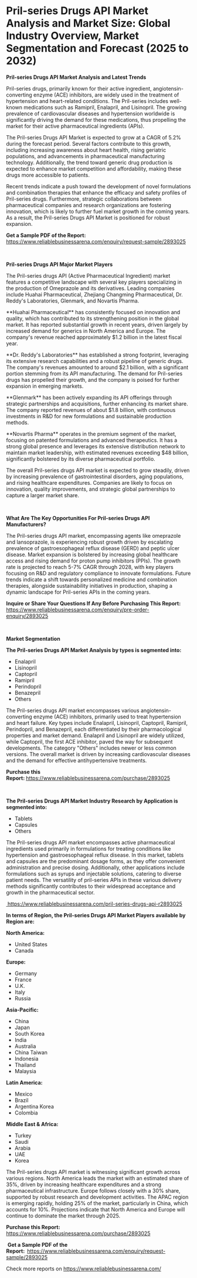 <p><h1>Pril-series Drugs API Market Analysis and Market Size: Global Industry Overview, Market Segmentation and Forecast (2025 to 2032)</h1></p><p><strong>Pril-series Drugs API Market Analysis and Latest Trends</strong></p>
<p><p>Pril-series drugs, primarily known for their active ingredient, angiotensin-converting enzyme (ACE) inhibitors, are widely used in the treatment of hypertension and heart-related conditions. The Pril-series includes well-known medications such as Ramipril, Enalapril, and Lisinopril. The growing prevalence of cardiovascular diseases and hypertension worldwide is significantly driving the demand for these medications, thus propelling the market for their active pharmaceutical ingredients (APIs).</p><p>The Pril-series Drugs API Market is expected to grow at a CAGR of 5.2% during the forecast period. Several factors contribute to this growth, including increasing awareness about heart health, rising geriatric populations, and advancements in pharmaceutical manufacturing technology. Additionally, the trend toward generic drug production is expected to enhance market competition and affordability, making these drugs more accessible to patients.</p><p>Recent trends indicate a push toward the development of novel formulations and combination therapies that enhance the efficacy and safety profiles of Pril-series drugs. Furthermore, strategic collaborations between pharmaceutical companies and research organizations are fostering innovation, which is likely to further fuel market growth in the coming years. As a result, the Pril-series Drugs API Market is positioned for robust expansion.</p></p>
<p><strong>Get a Sample PDF of the Report:&nbsp;</strong> <a href="https://www.reliablebusinessarena.com/enquiry/request-sample/2893025?utm_campaign=3042&utm_medium=2&utm_source=Github&utm_content=ia&utm_term=15032025&utm_id=pril-series-drugs-api">https://www.reliablebusinessarena.com/enquiry/request-sample/2893025</a></p>
<p>&nbsp;</p>
<p><strong>Pril-series Drugs API Major Market Players</strong></p>
<p><p>The Pril-series drugs API (Active Pharmaceutical Ingredient) market features a competitive landscape with several key players specializing in the production of Omeprazole and its derivatives. Leading companies include Huahai Pharmaceutical, Zhejiang Changming Pharmaceutical, Dr. Reddy's Laboratories, Glenmark, and Novartis Pharma.</p><p>**Huahai Pharmaceutical** has consistently focused on innovation and quality, which has contributed to its strengthening position in the global market. It has reported substantial growth in recent years, driven largely by increased demand for generics in North America and Europe. The company's revenue reached approximately $1.2 billion in the latest fiscal year.</p><p>**Dr. Reddy's Laboratories** has established a strong footprint, leveraging its extensive research capabilities and a robust pipeline of generic drugs. The company's revenues amounted to around $2.1 billion, with a significant portion stemming from its API manufacturing. The demand for Pril-series drugs has propelled their growth, and the company is poised for further expansion in emerging markets.</p><p>**Glenmark** has been actively expanding its API offerings through strategic partnerships and acquisitions, further enhancing its market share. The company reported revenues of about $1.8 billion, with continuous investments in R&D for new formulations and sustainable production methods.</p><p>**Novartis Pharma** operates in the premium segment of the market, focusing on patented formulations and advanced therapeutics. It has a strong global presence and leverages its extensive distribution network to maintain market leadership, with estimated revenues exceeding $48 billion, significantly bolstered by its diverse pharmaceutical portfolio.</p><p>The overall Pril-series drugs API market is expected to grow steadily, driven by increasing prevalence of gastrointestinal disorders, aging populations, and rising healthcare expenditures. Companies are likely to focus on innovation, quality improvements, and strategic global partnerships to capture a larger market share.</p></p>
<p>&nbsp;</p>
<p><strong>What Are The Key Opportunities For Pril-series Drugs API Manufacturers?</strong></p>
<p><p>The Pril-series drugs API market, encompassing agents like omeprazole and lansoprazole, is experiencing robust growth driven by escalating prevalence of gastroesophageal reflux disease (GERD) and peptic ulcer disease. Market expansion is bolstered by increasing global healthcare access and rising demand for proton pump inhibitors (PPIs). The growth rate is projected to reach 5-7% CAGR through 2028, with key players focusing on R&D and regulatory compliance to innovate formulations. Future trends indicate a shift towards personalized medicine and combination therapies, alongside sustainability initiatives in production, shaping a dynamic landscape for Pril-series APIs in the coming years.</p></p>
<p><strong>Inquire or Share Your Questions If Any Before Purchasing This Report:</strong> <a href="https://www.reliablebusinessarena.com/enquiry/pre-order-enquiry/2893025?utm_campaign=3042&utm_medium=2&utm_source=Github&utm_content=ia&utm_term=15032025&utm_id=pril-series-drugs-api">https://www.reliablebusinessarena.com/enquiry/pre-order-enquiry/2893025</a></p>
<p>&nbsp;</p>
<p><strong>Market Segmentation</strong></p>
<p><strong>The Pril-series Drugs API Market Analysis by types is segmented into:</strong></p>
<p><ul><li>Enalapril</li><li>Lisinopril</li><li>Captopril</li><li>Ramipril</li><li>Perindopril</li><li>Benazepril</li><li>Others</li></ul></p>
<p><p>The Pril-series drugs API market encompasses various angiotensin-converting enzyme (ACE) inhibitors, primarily used to treat hypertension and heart failure. Key types include Enalapril, Lisinopril, Captopril, Ramipril, Perindopril, and Benazepril, each differentiated by their pharmacological properties and market demand. Enalapril and Lisinopril are widely utilized, while Captopril, the first ACE inhibitor, paved the way for subsequent developments. The category "Others" includes newer or less common versions. The overall market is driven by increasing cardiovascular diseases and the demand for effective antihypertensive treatments.</p></p>
<p><strong>Purchase this Report:&nbsp;</strong><a href="https://www.reliablebusinessarena.com/purchase/2893025?utm_campaign=3042&utm_medium=2&utm_source=Github&utm_content=ia&utm_term=15032025&utm_id=pril-series-drugs-api">https://www.reliablebusinessarena.com/purchase/2893025</a></p>
<p>&nbsp;</p>
<p><strong>The Pril-series Drugs API Market Industry Research by Application is segmented into:</strong></p>
<p><ul><li>Tablets</li><li>Capsules</li><li>Others</li></ul></p>
<p><p>The Pril-series drugs API market encompasses active pharmaceutical ingredients used primarily in formulations for treating conditions like hypertension and gastroesophageal reflux disease. In this market, tablets and capsules are the predominant dosage forms, as they offer convenient administration and precise dosing. Additionally, other applications include formulations such as syrups and injectable solutions, catering to diverse patient needs. The versatility of pril-series APIs in these various delivery methods significantly contributes to their widespread acceptance and growth in the pharmaceutical sector.</p></p>
<p><a href="https://www.reliablebusinessarena.com/pril-series-drugs-api-r2893025?utm_campaign=3042&utm_medium=2&utm_source=Github&utm_content=ia&utm_term=15032025&utm_id=pril-series-drugs-api">&nbsp;https://www.reliablebusinessarena.com/pril-series-drugs-api-r2893025</a></p>
<p><strong>In terms of Region, the Pril-series Drugs API Market Players available by Region are:</strong></p>
<p>
    <p> <strong> North America: </strong>
        <ul>
            <li>United States</li>
            <li>Canada</li>
        </ul>
        </p> 
    <p> <strong> Europe: </strong>
        <ul>
            <li>Germany</li>
            <li>France</li>
            <li>U.K.</li>
            <li>Italy</li>
            <li>Russia</li>
        </ul>
        </p> 
    <p> <strong> Asia-Pacific: </strong>
        <ul>
            <li>China</li>
            <li>Japan</li>
            <li>South Korea</li>
            <li>India</li>
            <li>Australia</li>
            <li>China Taiwan</li>
            <li>Indonesia</li>
            <li>Thailand</li>
            <li>Malaysia</li>
        </ul>
        </p> 
    <p> <strong> Latin America: </strong>
        <ul>
            <li>Mexico</li>
            <li>Brazil</li>
            <li>Argentina Korea</li>
            <li>Colombia</li>
        </ul>
        </p> 
    <p> <strong> Middle East & Africa: </strong>
        <ul>
            <li>Turkey</li>
            <li>Saudi</li>
            <li>Arabia</li>
            <li>UAE</li>
            <li>Korea</li>
        </ul>
    </p>
    </p>
<p><p>The Pril-series drugs API market is witnessing significant growth across various regions. North America leads the market with an estimated share of 35%, driven by increasing healthcare expenditures and a strong pharmaceutical infrastructure. Europe follows closely with a 30% share, supported by robust research and development activities. The APAC region is emerging rapidly, holding 25% of the market, particularly in China, which accounts for 10%. Projections indicate that North America and Europe will continue to dominate the market through 2025.</p></p>
<p><strong>Purchase this Report: </strong><a href="https://www.reliablebusinessarena.com/purchase/2893025?utm_campaign=3042&utm_medium=2&utm_source=Github&utm_content=ia&utm_term=15032025&utm_id=pril-series-drugs-api">https://www.reliablebusinessarena.com/purchase/2893025</a></p>
<p>&nbsp;<strong>Get a Sample PDF of the Report:&nbsp;&nbsp;</strong><a href="https://www.reliablebusinessarena.com/enquiry/request-sample/2893025?utm_campaign=3042&utm_medium=2&utm_source=Github&utm_content=ia&utm_term=15032025&utm_id=pril-series-drugs-api">https://www.reliablebusinessarena.com/enquiry/request-sample/2893025</a></p>
<p><strong></strong></p>
<p>Check more reports on <a href="https://www.reliablebusinessarena.com/?utm_campaign=3042&utm_medium=2&utm_source=Github&utm_content=ia&utm_term=15032025&utm_id=pril-series-drugs-api">https://www.reliablebusinessarena.com/</a></p>